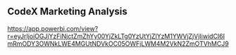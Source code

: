 ## CodeX Marketing Analysis
https://app.powerbi.com/view?r=eyJrIjoiOGJjYzFiNjctZmZhYy00YjZkLTg0YzUtYjZlYzM1YWVjZjVjIiwidCI6ImRmODY3OWNkLWE4MGUtNDVkOC05OWFjLWM4M2VkN2ZmOTVhMCJ9
